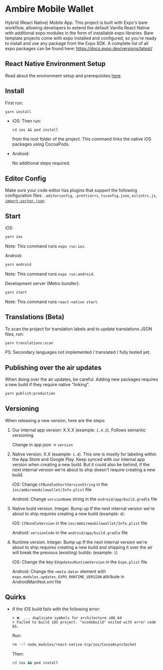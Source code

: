 # Ambire Mobile Wallet

Hybrid (React Native) Mobile App. This project is built with Expo's bare workflow, allowing developers to extend the default Vanilla React Native with additional expo modules in the form of installable expo libraries. Bare template projects come with expo installed and configured, so you're ready to install and use any package from the Expo SDK. A complete list of all expo packages can be found here: https://docs.expo.dev/versions/latest/

## React Native Environment Setup

Read about the environment setup and prerequisites [here](https://reactnative.dev/docs/environment-setup).

## Install

First run:

```bash
yarn install
```

- iOS: Then run:

  ```
  cd ios && pod install
  ```

  from the root folder of the project. This command links the native iOS packages using CocoaPods.

- Android:

  No additional steps required.

## Editor Config

Make sure your code editor has plugins that support the following configuration files: `.editorconfig`, `.prettierrc`, `tsconfig.json`, `eslintrc.js`, [`import-sorter.json`](https://github.com/SoominHan/import-sorter).

## Start

iOS:

```bash
yarn ios
```

Note: This command runs `expo run:ios`.

Android:

```bash
yarn android
```

Note: This command runs `expo run:android`.

Development server (Metro bundler):

```bash
yarn start
```

Note: This command runs `react-native start`.

## Translations (Beta)

To scan the project for translation labels and to update translations JSON files, run:

```bash
yarn translations:scan
```

PS: Secondary languages not implemented / translated / fully tested yet.

## Publishing over the air updates

When doing over the air updates, be careful. Adding new packages requires a new build if they require native "linking".

```bash
yarn publish:production
```

## Versioning

When releasing a new version, here are the steps:

1. Our internal app version: X.X.X (example: `1.4.2`). Follows semantic versioning.

   Change in app.json -> `version`

1. Native version: X.X (example: `1.4`). This one is mostly for labeling within the App Store and Google Play. Keep synced with our internal app version when creating a new build. But it could also be behind, if the next internal version we're about to ship doesn't require creating a new build.

   iOS: Change `CFBundleShortVersionString` in the `ios/ambiremobilewallet/Info.plist` file

   Android: Change `versionName` string in the `android/app/build.gradle` file

1. Native build version. Integer. Bump up If the next internal version we're about to ship requires creating a new build (example: `4`):

   iOS: `CFBundleVersion` in the `ios/ambiremobilewallet/Info.plist` file

   Android: `versionCode` in the `android/app/build.gradle` file

1. Runtime version. Integer. Bump up If the next internal version we're about to ship requires creating a new build and shipping it over the air will break the previous (existing) builds: (example: `1`)

   iOS: Change the key `EXUpdatesRuntimeVersion` in the `Expo.plist` file

   Android: Change the `<meta-data>` element with `expo.modules.updates.EXPO_RUNTIME_VERSION` attribute in AndroidManifest.xml file

## Quirks

- If the iOS build fails with the following error:

  ```
  > ❌  ... duplicate symbols for architecture x86_64
  > Failed to build iOS project. "xcodebuild" exited with error code 65.
  ```

  Run:

  ```bash
  rm -rf node_modules/react-native-tcp/ios/CocoaAsyncSocket
  ```

  Then:

  ```bash
  cd ios && pod install
  ```
